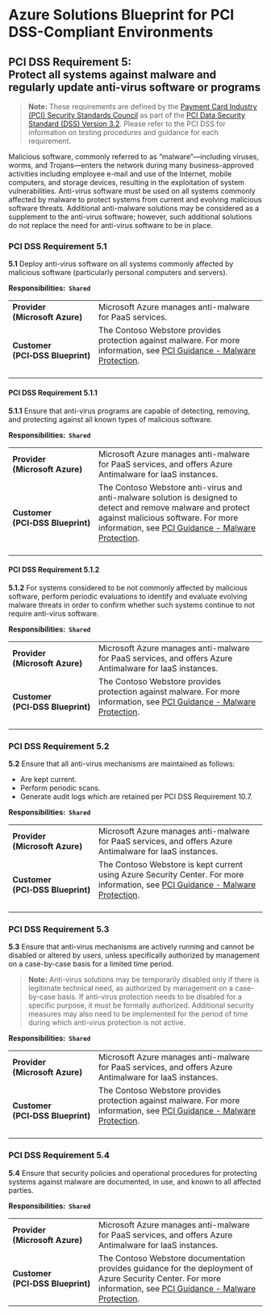 ﻿# Azure Solutions Blueprint for PCI DSS-Compliant Environments  
## PCI DSS Requirement 5: <br /> Protect all systems against malware and regularly update anti-virus software or programs  

> **Note:** These requirements are defined by the [Payment Card Industry (PCI) Security Standards Council](https://www.pcisecuritystandards.org/pci_security/) as part of the [PCI Data Security Standard (DSS) Version 3.2](https://www.pcisecuritystandards.org/document_library?category=pcidss&document=pci_dss). Please refer to the PCI DSS for information on testing procedures and guidance for each requirement.

Malicious software, commonly referred to as “malware”—including viruses, worms, and Trojans—enters the network during many business-approved activities including employee e-mail and use of the Internet, mobile computers, and storage devices, resulting in the exploitation of system vulnerabilities. Anti-virus software must be used on all systems commonly affected by malware to protect systems from current and evolving malicious software threats. Additional anti-malware solutions may be considered as a supplement to the anti-virus software; however, such additional solutions do not replace the need for anti-virus software to be in place.

### PCI DSS Requirement 5.1

**5.1** Deploy anti-virus software on all systems commonly affected by malicious software (particularly personal computers and servers).

**Responsibilities:&nbsp;&nbsp;`Shared`**

|||
|---|---|
| **Provider<br />(Microsoft&nbsp;Azure)** | Microsoft Azure manages anti-malware for PaaS services. |
| **Customer<br />(PCI&#8209;DSS&nbsp;Blueprint)** | The Contoso Webstore provides protection against malware. For more information, see [PCI Guidance - Malware Protection](index.md#security-and-malware-protection).<br /><br />|



#### PCI DSS Requirement 5.1.1

**5.1.1** Ensure that anti-virus programs are capable of detecting, removing, and protecting against all known types of malicious software.

**Responsibilities:&nbsp;&nbsp;`Shared`**

|||
|---|---|
| **Provider<br />(Microsoft&nbsp;Azure)** | Microsoft Azure manages anti-malware for PaaS services, and offers Azure Antimalware for IaaS instances. |
| **Customer<br />(PCI&#8209;DSS&nbsp;Blueprint)** | The Contoso Webstore anti-virus and anti-malware solution is designed to detect and remove malware and protect against malicious software. For more information, see [PCI Guidance - Malware Protection](index.md#security-and-malware-protection).<br /><br />|



#### PCI DSS Requirement 5.1.2

**5.1.2** For systems considered to be not commonly affected by malicious software, perform periodic evaluations to identify and evaluate evolving malware threats in order to confirm whether such systems continue to not require anti-virus software.

**Responsibilities:&nbsp;&nbsp;`Shared`**

|||
|---|---|
| **Provider<br />(Microsoft&nbsp;Azure)** | Microsoft Azure manages anti-malware for PaaS services, and offers Azure Antimalware for IaaS instances. |
| **Customer<br />(PCI&#8209;DSS&nbsp;Blueprint)** | The Contoso Webstore provides protection against malware. For more information, see [PCI Guidance - Malware Protection](index.md#security-and-malware-protection).<br /><br />|



### PCI DSS Requirement 5.2

**5.2** Ensure that all anti-virus mechanisms are maintained as follows:
- Are kept current.
- Perform periodic scans.
- Generate audit logs which are retained per PCI DSS Requirement 10.7.

**Responsibilities:&nbsp;&nbsp;`Shared`**

|||
|---|---|
| **Provider<br />(Microsoft&nbsp;Azure)** | Microsoft Azure manages anti-malware for PaaS services, and offers Azure Antimalware for IaaS instances. |
| **Customer<br />(PCI&#8209;DSS&nbsp;Blueprint)** | The Contoso Webstore is kept current using Azure Security Center. For more information, see [PCI Guidance - Malware Protection](index.md#security-and-malware-protection).<br /><br />|



### PCI DSS Requirement 5.3

**5.3** Ensure that anti-virus mechanisms are actively running and cannot be disabled or altered by users, unless specifically authorized by management on a case-by-case basis for a limited time period. 

> **Note:** Anti-virus solutions may be temporarily disabled only if there is legitimate technical need, as authorized by management on a case-by-case basis. If anti-virus protection needs to be disabled for a specific purpose, it must be formally authorized. Additional security measures may also need to be implemented for the period of time during which anti-virus protection is not active.

**Responsibilities:&nbsp;&nbsp;`Shared`**

|||
|---|---|
| **Provider<br />(Microsoft&nbsp;Azure)** | Microsoft Azure manages anti-malware for PaaS services, and offers Azure Antimalware for IaaS instances. |
| **Customer<br />(PCI&#8209;DSS&nbsp;Blueprint)** | The Contoso Webstore provides protection against malware. For more information, see [PCI Guidance - Malware Protection](index.md#security-and-malware-protection).<br /><br />|



### PCI DSS Requirement 5.4

**5.4** Ensure that security policies and operational procedures for protecting systems against malware are documented, in use, and known to all affected parties.

**Responsibilities:&nbsp;&nbsp;`Shared`**

|||
|---|---|
| **Provider<br />(Microsoft&nbsp;Azure)** | Microsoft Azure manages anti-malware for PaaS services, and offers Azure Antimalware for IaaS instances. |
| **Customer<br />(PCI&#8209;DSS&nbsp;Blueprint)** | The Contoso Webstore documentation provides guidance for the deployment of Azure Security Center. For more information, see [PCI Guidance - Malware Protection](index.md#security-and-malware-protection).|




